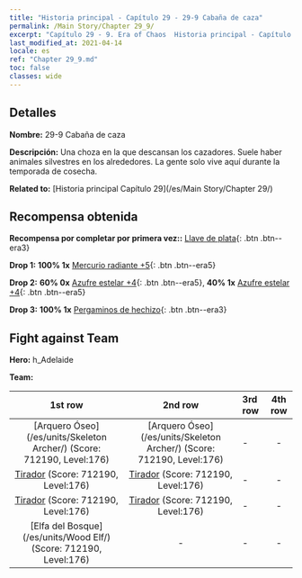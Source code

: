 ```yaml
---
title: "Historia principal - Capítulo 29 - 29-9 Cabaña de caza"
permalink: /Main Story/Chapter 29_9/
excerpt: "Capítulo 29 - 9. Era of Chaos  Historia principal - Capítulo 29_9. 29-9 Cabaña de caza"
last_modified_at: 2021-04-14
locale: es
ref: "Chapter 29_9.md"
toc: false
classes: wide
---
```


## Detalles

 **Nombre:** 29-9 Cabaña de caza

 **Descripción:** Una choza en la que descansan los cazadores. Suele haber animales silvestres en los alrededores. La gente solo vive aquí durante la temporada de cosecha.

 **Related to:** [Historia principal Capítulo 29](/es/Main Story/Chapter 29/)

## Recompensa obtenida

 **Recompensa por completar por primera vez::** [Llave de plata](/es/Items/con_693/){: .btn .btn--era3}

 **Drop 1:** **100% 1x** [Mercurio radiante +5](/es/Items/mat_98/){: .btn .btn--era5}

 **Drop 2:** **60% 0x** [Azufre estelar +4](/es/Items/mat_92/){: .btn .btn--era5}, **40% 1x** [Azufre estelar +4](/es/Items/mat_92/){: .btn .btn--era5}

 **Drop 3:** **100% 1x** [Pergaminos de hechizo](/es/Items/con_694/){: .btn .btn--era3}


## Fight against Team
 **Hero:** h_Adelaide

 **Team:**


  | 1st row | 2nd row | 3rd row | 4th row |
  |:----:|:----:|:----|:----:|
  | [Arquero Óseo](/es/units/Skeleton Archer/) (Score: 712190, Level:176)  | [Arquero Óseo](/es/units/Skeleton Archer/) (Score: 712190, Level:176)  | - | - |
  | [Tirador](/es/units/Sharpshooter/) (Score: 712190, Level:176)  | [Tirador](/es/units/Sharpshooter/) (Score: 712190, Level:176)  | - | - |
  | [Tirador](/es/units/Sharpshooter/) (Score: 712190, Level:176)  | [Tirador](/es/units/Sharpshooter/) (Score: 712190, Level:176)  | - | - |
  | [Elfa del Bosque](/es/units/Wood Elf/) (Score: 712190, Level:176)  | - | - | - |


